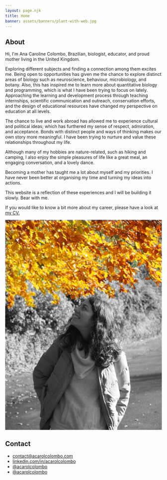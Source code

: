 ```yaml
---
layout: page.njk
title: Home
banner: assets/banners/plant-with-web.jpg
---
```


<h2 id="about">About</h2>

<div class="flex-container">
<div id="about-text">

Hi, I'm Ana Caroline Colombo, Brazilian, biologist, educator, and proud mother living in the United Kingdom.

Exploring different subjects and finding a connection among them excites me. 
Being open to opportunities has given me the chance to explore distinct areas of biology such as neuroscience, behaviour, microbiology, and botany. Also, this has inspired me to learn more about quantitative biology and programming, which is what I have been trying to focus on lately. Approaching the learning and development process through teaching internships, scientific communication and outreach, conservation efforts, and the design of educational resources have changed my perspective on education at all levels.

The chance to live and work abroad has allowed me to experience cultural and political ideas; which has furthered my sense of respect, admiration, and acceptance. Bonds with distinct people and ways of thinking makes our own story more meaningful. I have been trying to nurture and value these relationships throughout my life.

Although many of my hobbies are nature-related, such as hiking and camping, I also enjoy the simple pleasures of life like a great meal, an engaging conversation, and a lovely dance. 

Becoming a mother has taught me a lot about myself and my priorities. I have never been better at organising my time and turning my ideas into actions.

This website is a reflection of these experiences and I will be building it slowly. Bear with me.

If you would like to know a bit more about my career, please have a look at <a href="https://www.acarolcolombo.com/cv/accolombo-cv-english.pdf" target="_blank" type="application/pdf" rel="external noopener noreferrer">my CV.</a>

</div>
<div id="about-image">
<img title="Photo of me looking up at fall leaves in a park." src="/assets/about-image-b&w-yellow.png">
</div>
</div>

<h2 id="contact">Contact</h2>

<ul class="fa-ul">
<li>
<i class="fa-li fas fa-envelope"></i>
<a href="mailto:contact@acarolcolombo.com">contact@acarolcolombo.com</a>
</li>
<li>
<i class="fa-li fab fa-linkedin" aria-hidden="true"></i>
<a href="https://linkedin.com/in/acarolcolombo">linkedin.com/in/acarolcolombo</a>
</li>
<li>
<i class="fa-li fab fa-github" aria-hidden="true"></i>
<a href="https://github.com/acarolcolombo">@acarolcolombo</a>
</li>
<li>
<i class="fa-li fab fa-twitter" aria-hidden="true"></i>
<a href="https://twitter.com/acarolcolombo">@acarolcolombo</a>
</li>
</ul>
